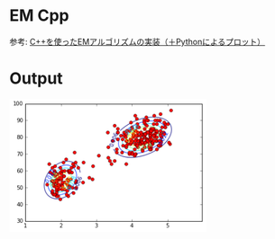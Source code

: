 # EM Cpp
参考: [C++を使ったEMアルゴリズムの実装（＋Pythonによるプロット）](http://kivantium.hateblo.jp/entry/2015/08/17/235832)

# Output
<img src="output.png" width="350">
